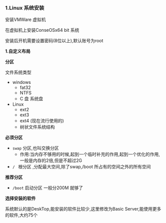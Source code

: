 ### 1.Linux 系统安装

安装VMWare 虚拟机

在虚拟机上安装ConseOSx64 bit 系统

安装后开机需要设置密码(8位以上),默认账号为root

**1.自定义布局**

**分区**

文件系统类型

- windows   
  - fat32  
  - NTFS
  - C 盘 系统盘
- Linux
  - ext2
  - ext3
  - ext4 (现在流行使用的)
  - 树状文件系统结构

**必须分区**

- `swap` 分区,也叫交换分区
  - 作用:当内存不够用的时候,起到一个临时补充的作用,起到一个优化的作用,一般是内存的2倍,但是不超过2G
- `/ `   根分区  ,分配最大空间,除了swap,/boot 所占有的空间之外的所有空间

**推荐分区**

- `/boot`  启动分区   一般分200M 就够了

**选择安装的软件**

系统默认的是DeskTop,能安装的软件比较少,这里修改为Basic Server,能使用更多的软件,大约75个